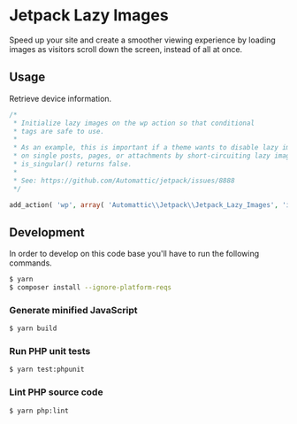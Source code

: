 # Jetpack Lazy Images

Speed up your site and create a smoother viewing experience by loading images as visitors scroll down the screen, instead of all at once.

## Usage

Retrieve device information.

```php
/*
 * Initialize lazy images on the wp action so that conditional
 * tags are safe to use.
 *
 * As an example, this is important if a theme wants to disable lazy images except
 * on single posts, pages, or attachments by short-circuiting lazy images when
 * is_singular() returns false.
 *
 * See: https://github.com/Automattic/jetpack/issues/8888
 */

add_action( 'wp', array( 'Automattic\\Jetpack\\Jetpack_Lazy_Images', 'instance' ) );
```

## Development

In order to develop on this code base you'll have to run the following commands. 
```bash
$ yarn
$ composer install --ignore-platform-reqs
```

### Generate minified JavaScript

```bash
$ yarn build
```

### Run PHP unit tests

```bash
$ yarn test:phpunit
```

### Lint PHP source code

```bash
$ yarn php:lint
```
